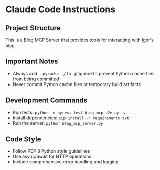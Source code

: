 # Claude Code Instructions

## Project Structure
This is a Blog MCP Server that provides tools for interacting with Igor's blog.

## Important Notes
- Always add `__pycache__/` to .gitignore to prevent Python cache files from being committed
- Never commit Python cache files or temporary build artifacts

## Development Commands
- Run tests: `python -m pytest test_blog_mcp_e2e.py -v`
- Install dependencies: `pip install -r requirements.txt`
- Run the server: `python blog_mcp_server.py`

## Code Style
- Follow PEP 8 Python style guidelines
- Use async/await for HTTP operations
- Include comprehensive error handling and logging